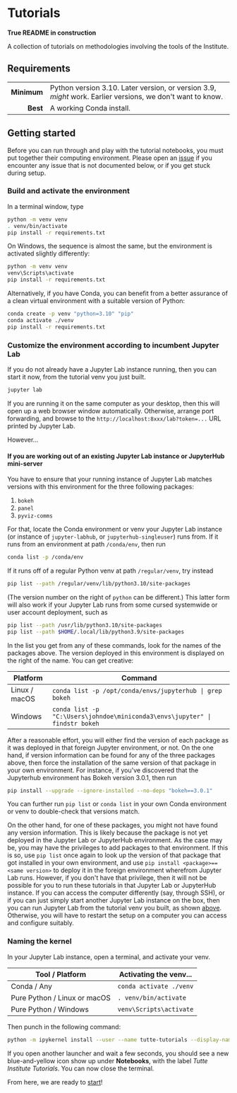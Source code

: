 # Tutorials

**True README in construction**

A collection of tutorials on methodologies involving the tools of the Institute.

## Requirements

| | |
|------------:|:----|
| **Minimum** | Python version 3.10. Later version, or version 3.9, _might_ work. Earlier versions, we don't want to know. |
| **Best**    | A working Conda install. |

## Getting started

Before you can run through and play with the tutorial notebooks, you must put together their computing environment.
Please open an [issue](https://github.com/TutteInstitute/tutorials/issues/new/choose) if you encounter any issue that is not documented below, or if you get stuck during setup.

### Build and activate the environment

In a terminal window, type

```sh
python -m venv venv
. venv/bin/activate
pip install -r requirements.txt
```

On Windows, the sequence is almost the same, but the environment is activated slightly differently:

```bat
python -m venv venv
venv\Scripts\activate
pip install -r requirements.txt
```

Alternatively, if you have Conda, you can benefit from a better assurance of a clean virtual environment with a suitable version of Python:

```sh
conda create -p venv "python=3.10" "pip"
conda activate ./venv
pip install -r requirements.txt
```

### Customize the environment according to incumbent Jupyter Lab

<a id="own-jupyter-lab"></a>
If you do not already have a Jupyter Lab instance running, then you can start it now, from the tutorial venv you just built.

```sh
jupyter lab
```

If you are running it on the same computer as your desktop,
then this will open up a web browser window automatically.
Otherwise, arrange port forwarding, and browse to the `http://localhost:8xxx/lab?token=...` URL printed by Jupyter Lab.

However...

#### If you are working out of an existing Jupyter Lab instance or JupyterHub mini-server

You have to ensure that your running instance of Jupyter Lab matches versions with this environment for the three following packages:

1. `bokeh`
2. `panel`
3. `pyviz-comms`

For that, locate the Conda environment or venv your Jupyter Lab instance (or instance of `jupyter-labhub`, or `jupyterhub-singleuser`) runs from.
If it runs from an environment at path `/conda/env`, then run

```sh
conda list -p /conda/env
```

If it runs off of a regular Python venv at path `/regular/venv`, try instead

```sh
pip list --path /regular/venv/lib/python3.10/site-packages
```

(The version number on the right of `python` can be different.)
This latter form will also work if your Jupyter Lab runs from some cursed systemwide or user account deployment, such as

```sh
pip list --path /usr/lib/python3.10/site-packages
pip list --path $HOME/.local/lib/python3.9/site-packages
```

In the list you get from any of these commands, look for the names of the packages above.
The version deployed in this environment is displayed on the right of the name.
You can get creative:

| Platform | Command |
|---------------|---------|
| Linux / macOS | `conda list -p /opt/conda/envs/jupyterhub \| grep bokeh` |
| Windows       | `conda list -p "C:\Users\johndoe\miniconda3\envs\jupyter" \| findstr bokeh` |

After a reasonable effort, you will either find the version of each package as it was deployed in that foreign Jupyter environment, or not.
On the one hand, if version information can be found for any of the three packages above,
then force the installation of the same version of that package in your own environment.
For instance, if you've discovered that the Jupyterhub environment has Bokeh version 3.0.1, then run

```sh
pip install --upgrade --ignore-installed --no-deps "bokeh==3.0.1"
```

You can further run `pip list` or `conda list` in your own Conda environment or venv to double-check that versions match.

On the other hand, for one of these packages, you might not have found any version information.
This is likely because the package is not yet deployed in the Jupyter Lab or JupyterHub environment.
As the case may be, you may have the privileges to add packages to that environment.
If this is so, use `pip list` once again to look up the version of that package that got installed in your own environment,
and use `pip install <package>==<same version>` to deploy it in the foreign environment wherefrom Jupyter Lab runs.
However, if you don't have that privilege, then it will not be possible for you to run these tutorials in that Jupyter Lab or JupyterHub instance.
If you can access the computer differently (say, through SSH),
or if you can just simply start another Jupyter Lab instance on the box,
then you can run Jupyter Lab from the tutorial venv you built, as shown [above](#own-jupyter-lab).
Otherwise, you will have to restart the setup on a computer you can access and configure suitably.

### Naming the kernel

In your Jupyter Lab instance, open a terminal, and activate your venv.

| Tool / Platform              | Activating the venv...   |
|------------------------------|--------------------------|
| Conda / Any                  | `conda activate ./venv`  |
| Pure Python / Linux or macOS | `. venv/bin/activate`    |
| Pure Python / Windows        | `venv\Scripts\activate`  |

Then punch in the following command:

```sh
python -m ipykernel install --user --name tutte-tutorials --display-name "Tutte Institute Tutorials"
```

If you open another launcher and wait a few seconds,
you should see a new blue-and-yellow icon show up under **Notebooks**,
with the label *Tutte Institute Tutorials*.
You can now close the terminal.

From here, we are ready to [start](1-recipes-bag-of-words.ipynb)!

